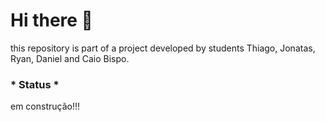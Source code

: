# Hi there 👋

this repository is part of a project developed by students Thiago, Jonatas, Ryan, Daniel and Caio Bispo.

<h3> * Status *</h3>

em construção!!!

<!--
**travelerMap/travelerMap** is a ✨ _special_ ✨ repository because its `README.md` (this file) appears on your GitHub profile.

Here are some ideas to get you started:

- 🔭 I’m currently working on ...
- 🌱 I’m currently learning ...
- 👯 I’m looking to collaborate on ...
- 🤔 I’m looking for help with ...
- 💬 Ask me about ...
- 📫 How to reach me: ...
- 😄 Pronouns: ...
- ⚡ Fun fact: ...
-->
